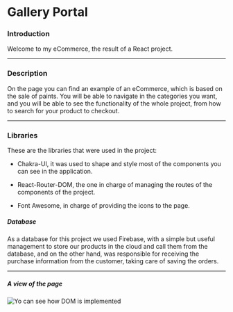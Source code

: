 # Gallery Portal

### Introduction

Welcome to my eCommerce, the result of a React project.

------------

### Description

On the page you can find an example of an eCommerce, which is based on the sale of paints. You will be able to navigate in the categories you want, and you will be able to see the functionality of the whole project, from how to search for your product to checkout.

------------

### Libraries

These are the libraries that were used in the project:

- Chakra-UI, it was used to shape and style most of the components you can see in the application.

- React-Router-DOM, the one in charge of managing the routes of the components of the project. 

- Font Awesome, in charge of providing the icons to the page.

##### Database

As a database for this project we used Firebase, with a simple but useful management to store our products in the cloud and call them from the database, and on the other hand, was responsible for receiving the purchase information from the customer, taking care of saving the orders.

------------

##### A view of the page

![Yo can see how DOM is implemented](https://media.giphy.com/media/ToexVlL8JA2F87e0TS/giphy.gif)

